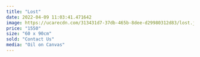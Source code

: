 ```yaml
---
title: "Lost"
date: 2022-04-09 11:03:41.471642
image: https://ucarecdn.com/313431d7-37db-465b-8dee-d29980312d83/lost.jpg
price: "1550"
size: "60 x 90cm"
sold: "Contact Us"
media: "Oil on Canvas"
---
```


